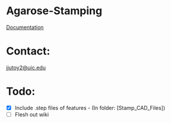 # Agarose-Stamping

[Documentation](https://jjutoy2.github.io/Agarose-Stamping-Device/)

# Contact:
jjutoy2@uic.edu

# Todo:
- [x] Include .step files of features - (In folder: [Stamp_CAD_Files])
- [ ] Flesh out wiki